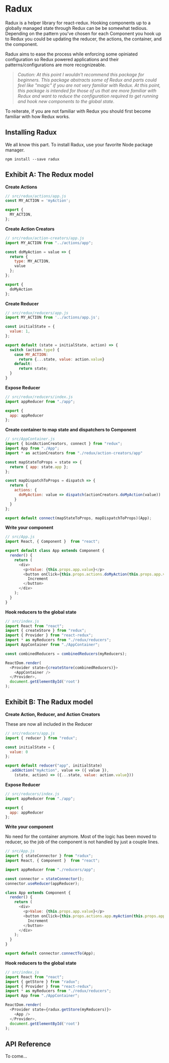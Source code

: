 # Radux
Radux is a helper library for react-redux. Hooking components up to a globally managed
state through Redux can be be somewhat tedious. Depending on the pattern you've chosen
for each Component you hook up to Redux you could be updating the reducer, the actions,
the container, and the component.

Radux aims to ease the process while enforcing some opiniated configuration so
Redux powered applications and their patterns/configurations are more recognizeable.

> _Caution: At this point I wouldn't recommend this package for beginners. This package
abstracts some of Redux and parts could feel like "magic" if you are not very familiar
with Redux. At this point, this package is intended for those of us that are more familiar
with Redux and want to reduce the configuration required to get running and hook new components
to the global state._

To reiterate, if you are not familiar with Redux you should first become familiar with how
Redux works.

## Installing Radux
We all know this part. To install Radux, use your favorite Node package manager.
```shell
npm install --save radux
```
## Exhibit A: The Redux model
**Create Actions**
```javascript
// src/redux/actions/app.js 
const MY_ACTION = 'myAction'; 

export {
  MY_ACTION,
};
```
**Create Action Creators**
```javascript
// src/redux/action-creators/app.js 
import MY_ACTION from "../actions/app";

const doMyAction = value => {
  return {
    type: MY_ACTION,
    value
  };
};

export {
  doMyAction
};
```
**Create Reducer**
```javascript
// src/redux/reducers/app.js 
import MY_ACTION from '../actions/app.js';

const initialState = {
  value: 1,
};

export default (state = initialState, action) => {
  switch (action.type) {
    case MY_ACTION:
      return {...state, value: action.value}
    default:
      return state;
  }
}
```
**Expose Reducer**
```javascript
// src/redux/reducers/index.js 
import appReducer from "./app";

export {
  app: appReducer
};
```
**Create container to map state and dispatchers to Component**
```javascript
// src/AppContainer.js
import { bindActionCreators, connect } from "redux";
import App from "./App";
import * as actionCreators from "./redux/action-creators/app"

const mapStateToProps = state => {
  return { app: state.app };
};

const mapDispatchToProps = dispatch => {
  return { 
    actions: {
      doMyAction: value => dispatch(actionCreators.doMyAction(value))
    }
  }
};

export default connect(mapStateToProps, mapDispatchToProps)(App);
```
**Write your component**
```javascript
// src/App.js 
import React, { Component }  from "react";

export default class App extends Component {
  render() {
    return (
      <div>
        <p>Value: {this.props.app.value}</p>
        <button onClick={this.props.actions.doMyAction(this.props.app.value + 1)}>
          Increment
        </button>
      </div>
    );
  }
}
````
**Hook reducers to the global state**
```javascript
// src/index.js 
import React from "react";
import { createStore } from "redux";
import { Provider } from "react-redux";
import * as myReducers from "./redux/reducers";
import AppContainer from "./AppContainer";

const combinedReducers = combinedReducers(myReducers);

ReactDom.render(
  <Provider state={createStore(combinedReducers)}>
    <AppContainer />
  </Provider>,
  document.getElementById('root')
);
```
## Exhibit B: The Radux model
**Create Action, Reducer, and Action Creators**

These are now all included in the Reducer
```javascript
// src/reducers/app.js 
import { reducer } from "redux";

const initialState = {
  value: 0
};

export default reducer("app", initialState)
  .addAction("myAction", value => ({ value }),
    (state, action) => ({...state, value: action.value}))
```
**Expose Reducer**
```javascript
// src/reducers/index.js 
import appReducer from "./app";

export {
  app: appReducer
};
```
**Write your component**

No need for the container anymore. Most of the logic has been moved to reducer, so the job of the component
is not handled by just a couple lines.
```javascript
// src/App.js 
import { stateConnector } from "radux";
import React, { Component }  from "react";

import appReducer from "./reducers/app";

const connector = stateConnector();
connector.useReducer(appReducer);

class App extends Component {
  render() {
    return (
      <div>
        <p>Value: {this.props.app.value}</p>
        <button onClick={this.props.actions.app.myAction(this.props.app.value + 1)}>
          Increment
        </button>
      </div>
    );
  }
}

export default connector.connectTo(App);
```
**Hook reducers to the global state**
```javascript
// src/index.js 
import React from "react";
import { getStore } from "radux";
import { Provider } from "react-redux";
import * as myReducers from "./redux/reducers";
import App from "./AppContainer";

ReactDom.render(
  <Provider state={radux.getStore(myReducers)}>
    <App />
  </Provider>,
  document.getElementById('root')
);
```
## API Reference
To come...
